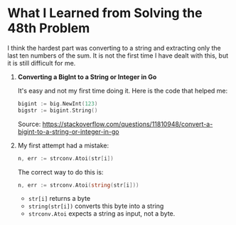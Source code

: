 # What I Learned from Solving the 48th Problem

I think the hardest part was converting to a string and extracting only the last ten numbers of the sum. It is not the first time I have dealt with this, but it is still difficult for me.


1. **Converting a BigInt to a String or Integer in Go**
    
    It's easy and not my first time doing it. Here is the code that helped me:
    ```go
    bigint := big.NewInt(123)
    bigstr := bigint.String()
    ```
    Source: https://stackoverflow.com/questions/11810948/convert-a-bigint-to-a-string-or-integer-in-go

2. My first attempt had a mistake:
    ```go
    n, err := strconv.Atoi(str[i])
    ```
    The correct way to do this is:
    ```go
    n, err := strconv.Atoi(string(str[i]))
    ```

    - `str[i]` returns a byte
    - `string(str[i])` converts this byte into a string
    - `strconv.Atoi` expects a string as input, not a byte.
